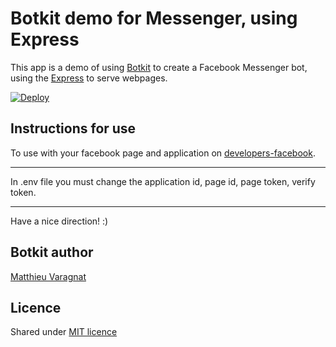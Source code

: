 # Botkit demo for Messenger, using Express

This app is a demo of using [Botkit](https://github.com/howdyai/botkit) to create a Facebook Messenger bot, using the [Express](http://expressjs.com) to serve webpages.

[![Deploy](https://www.herokucdn.com/deploy/button.svg)](https://heroku.com/deploy?template=https://github.com/ummo93/RestBot)

## Instructions for use
To use with your facebook page and application on [developers-facebook](https://developers.facebook.com).
***
In .env file you must change the application id, page id, page token, verify token.
***
Have a nice direction! :)


## Botkit author
[Matthieu Varagnat](https://twitter.com/MVaragnat)

## Licence
Shared under [MIT licence](http://choosealicense.com/licenses/mit/)
